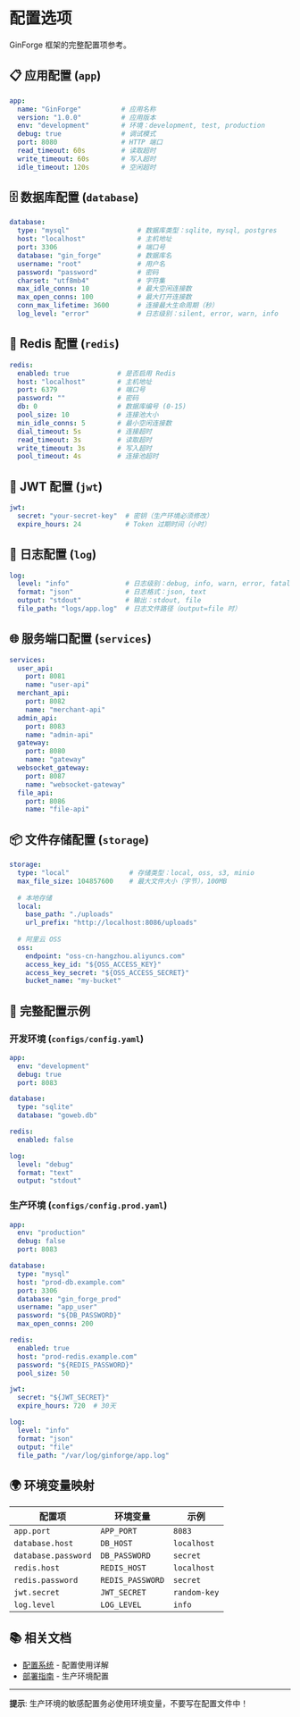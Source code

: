 # 配置选项

GinForge 框架的完整配置项参考。

## 📋 应用配置 (`app`)

```yaml
app:
  name: "GinForge"          # 应用名称
  version: "1.0.0"          # 应用版本
  env: "development"        # 环境：development, test, production
  debug: true               # 调试模式
  port: 8080                # HTTP 端口
  read_timeout: 60s         # 读取超时
  write_timeout: 60s        # 写入超时
  idle_timeout: 120s        # 空闲超时
```

## 🗄️ 数据库配置 (`database`)

```yaml
database:
  type: "mysql"                 # 数据库类型：sqlite, mysql, postgres
  host: "localhost"             # 主机地址
  port: 3306                    # 端口号
  database: "gin_forge"         # 数据库名
  username: "root"              # 用户名
  password: "password"          # 密码
  charset: "utf8mb4"            # 字符集
  max_idle_conns: 10            # 最大空闲连接数
  max_open_conns: 100           # 最大打开连接数
  conn_max_lifetime: 3600       # 连接最大生命周期（秒）
  log_level: "error"            # 日志级别：silent, error, warn, info
```

## 📮 Redis 配置 (`redis`)

```yaml
redis:
  enabled: true            # 是否启用 Redis
  host: "localhost"        # 主机地址
  port: 6379               # 端口号
  password: ""             # 密码
  db: 0                    # 数据库编号 (0-15)
  pool_size: 10            # 连接池大小
  min_idle_conns: 5        # 最小空闲连接数
  dial_timeout: 5s         # 连接超时
  read_timeout: 3s         # 读取超时
  write_timeout: 3s        # 写入超时
  pool_timeout: 4s         # 连接池超时
```

## 🔑 JWT 配置 (`jwt`)

```yaml
jwt:
  secret: "your-secret-key"  # 密钥（生产环境必须修改）
  expire_hours: 24           # Token 过期时间（小时）
```

## 📝 日志配置 (`log`)

```yaml
log:
  level: "info"              # 日志级别：debug, info, warn, error, fatal
  format: "json"             # 日志格式：json, text
  output: "stdout"           # 输出：stdout, file
  file_path: "logs/app.log"  # 日志文件路径（output=file 时）
```

## 🌐 服务端口配置 (`services`)

```yaml
services:
  user_api:
    port: 8081
    name: "user-api"
  merchant_api:
    port: 8082
    name: "merchant-api"
  admin_api:
    port: 8083
    name: "admin-api"
  gateway:
    port: 8080
    name: "gateway"
  websocket_gateway:
    port: 8087
    name: "websocket-gateway"
  file_api:
    port: 8086
    name: "file-api"
```

## 📦 文件存储配置 (`storage`)

```yaml
storage:
  type: "local"               # 存储类型：local, oss, s3, minio
  max_file_size: 104857600    # 最大文件大小（字节），100MB
  
  # 本地存储
  local:
    base_path: "./uploads"
    url_prefix: "http://localhost:8086/uploads"
  
  # 阿里云 OSS
  oss:
    endpoint: "oss-cn-hangzhou.aliyuncs.com"
    access_key_id: "${OSS_ACCESS_KEY}"
    access_key_secret: "${OSS_ACCESS_SECRET}"
    bucket_name: "my-bucket"
```

## 🎯 完整配置示例

### 开发环境 (`configs/config.yaml`)

```yaml
app:
  env: "development"
  debug: true
  port: 8083

database:
  type: "sqlite"
  database: "goweb.db"

redis:
  enabled: false

log:
  level: "debug"
  format: "text"
  output: "stdout"
```

### 生产环境 (`configs/config.prod.yaml`)

```yaml
app:
  env: "production"
  debug: false
  port: 8083

database:
  type: "mysql"
  host: "prod-db.example.com"
  port: 3306
  database: "gin_forge_prod"
  username: "app_user"
  password: "${DB_PASSWORD}"
  max_open_conns: 200

redis:
  enabled: true
  host: "prod-redis.example.com"
  password: "${REDIS_PASSWORD}"
  pool_size: 50

jwt:
  secret: "${JWT_SECRET}"
  expire_hours: 720  # 30天

log:
  level: "info"
  format: "json"
  output: "file"
  file_path: "/var/log/ginforge/app.log"
```

## 🌍 环境变量映射

| 配置项 | 环境变量 | 示例 |
|--------|----------|------|
| `app.port` | `APP_PORT` | `8083` |
| `database.host` | `DB_HOST` | `localhost` |
| `database.password` | `DB_PASSWORD` | `secret` |
| `redis.host` | `REDIS_HOST` | `localhost` |
| `redis.password` | `REDIS_PASSWORD` | `secret` |
| `jwt.secret` | `JWT_SECRET` | `random-key` |
| `log.level` | `LOG_LEVEL` | `info` |

## 📚 相关文档

- [配置系统](../core-concepts/configuration) - 配置使用详解
- [部署指南](../deployment/production) - 生产环境配置

---

**提示**: 生产环境的敏感配置务必使用环境变量，不要写在配置文件中！

